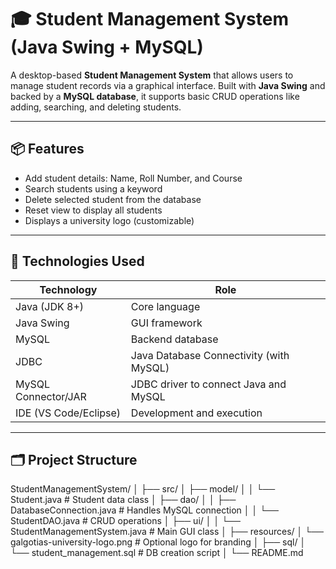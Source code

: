# 🎓 Student Management System (Java Swing + MySQL)

A desktop-based **Student Management System** that allows users to manage student records via a graphical interface. Built with **Java Swing** and backed by a **MySQL database**, it supports basic CRUD operations like adding, searching, and deleting students.

---

## 📦 Features

- Add student details: Name, Roll Number, and Course
- Search students using a keyword
- Delete selected student from the database
- Reset view to display all students
- Displays a university logo (customizable)

---

## 🧰 Technologies Used

| Technology          | Role                                     |
|---------------------|------------------------------------------|
| Java (JDK 8+)        | Core language                           |
| Java Swing           | GUI framework                          |
| MySQL                | Backend database                        |
| JDBC                 | Java Database Connectivity (with MySQL) |
| MySQL Connector/JAR  | JDBC driver to connect Java and MySQL   |
| IDE (VS Code/Eclipse)| Development and execution               |

---

## 🗂 Project Structure

StudentManagementSystem/
│
├── src/
│ ├── model/
│ │ └── Student.java # Student data class
│ ├── dao/
│ │ ├── DatabaseConnection.java # Handles MySQL connection
│ │ └── StudentDAO.java # CRUD operations
│ ├── ui/
│ │ └── StudentManagementSystem.java # Main GUI class
│
├── resources/
│ └── galgotias-university-logo.png # Optional logo for branding
│
├── sql/
│ └── student_management.sql # DB creation script
│
└── README.md
